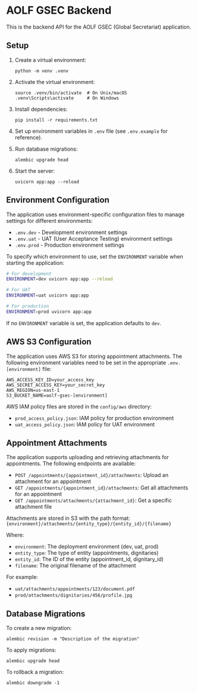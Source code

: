 # AOLF GSEC Backend

This is the backend API for the AOLF GSEC (Global Secretariat) application.

## Setup

1. Create a virtual environment:
   ```
   python -m venv .venv
   ```

2. Activate the virtual environment:
   ```
   source .venv/bin/activate  # On Unix/macOS
   .venv\Scripts\activate     # On Windows
   ```

3. Install dependencies:
   ```
   pip install -r requirements.txt
   ```

4. Set up environment variables in `.env` file (see `.env.example` for reference).

5. Run database migrations:
   ```
   alembic upgrade head
   ```

6. Start the server:
   ```
   uvicorn app:app --reload
   ```

## Environment Configuration

The application uses environment-specific configuration files to manage settings for different environments:

- `.env.dev` - Development environment settings
- `.env.uat` - UAT (User Acceptance Testing) environment settings
- `.env.prod` - Production environment settings

To specify which environment to use, set the `ENVIRONMENT` variable when starting the application:

```bash
# For development
ENVIRONMENT=dev uvicorn app:app --reload

# For UAT
ENVIRONMENT=uat uvicorn app:app

# For production
ENVIRONMENT=prod uvicorn app:app
```

If no `ENVIRONMENT` variable is set, the application defaults to `dev`.

## AWS S3 Configuration

The application uses AWS S3 for storing appointment attachments. The following environment variables need to be set in the appropriate `.env.[environment]` file:

```
AWS_ACCESS_KEY_ID=your_access_key
AWS_SECRET_ACCESS_KEY=your_secret_key
AWS_REGION=us-east-1
S3_BUCKET_NAME=aolf-gsec-[environment]
```

AWS IAM policy files are stored in the `config/aws` directory:
- `prod_access_policy.json`: IAM policy for production environment
- `uat_access_policy.json`: IAM policy for UAT environment

## Appointment Attachments

The application supports uploading and retrieving attachments for appointments. The following endpoints are available:

- `POST /appointments/{appointment_id}/attachments`: Upload an attachment for an appointment
- `GET /appointments/{appointment_id}/attachments`: Get all attachments for an appointment
- `GET /appointments/attachments/{attachment_id}`: Get a specific attachment file

Attachments are stored in S3 with the path format: `{environment}/attachments/{entity_type}/{entity_id}/{filename}`

Where:
- `environment`: The deployment environment (dev, uat, prod)
- `entity_type`: The type of entity (appointments, dignitaries)
- `entity_id`: The ID of the entity (appointment_id, dignitary_id)
- `filename`: The original filename of the attachment

For example:
- `uat/attachments/appointments/123/document.pdf`
- `prod/attachments/dignitaries/456/profile.jpg`

## Database Migrations

To create a new migration:
```
alembic revision -m "Description of the migration"
```

To apply migrations:
```
alembic upgrade head
```

To rollback a migration:
```
alembic downgrade -1
``` 